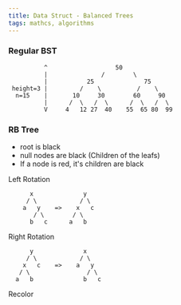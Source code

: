 ```yaml
---
title: Data Struct - Balanced Trees
tags: mathcs, algorithms
---
```

### Regular BST

```node
          ^                   50
          |               /        \
          |           25              75
 height=3 |         /    \          /    \
  n=15    |       10     30        60     90
          |      /  \   /  \      /  \   /  \
          V     4   12 27  40    55  65 80  99
```

###  RB Tree

* root is black
* null nodes are black (Children of the leafs)
* If a node is red, it's children are black



Left Rotation 
```code
      x              y
     / \            / \
    a   y    =>    x   c
       / \        / \  
      b   c      a   b   
```

Right Rotation
```code
      y              x
     / \            / \
    x   c    =>    a   y
   / \                / \
  a   b              b   c
```


Recolor